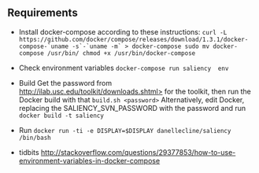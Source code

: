 ## Requirements
* Install docker-compose according to these instructions: 
 ```curl -L https://github.com/docker/compose/releases/download/1.3.1/docker-compose-`uname -s`-`uname -m` > docker-compose
 sudo mv docker-compose /usr/bin/
 chmod +x /usr/bin/docker-compose```
 
* Check environment variables
```docker-compose run saliency  env```

* Build
Get the password from http://ilab.usc.edu/toolkit/downloads.shtml> for the toolkit, then run the Docker build with that
```build.sh <password>```
Alternatively, edit Docker, replacing the SALIENCY_SVN_PASSWORD with the password and run  
```docker build -t saliency```

* Run
```docker run -ti -e DISPLAY=$DISPLAY danellecline/saliency /bin/bash```

* tidbits
  http://stackoverflow.com/questions/29377853/how-to-use-environment-variables-in-docker-compose

